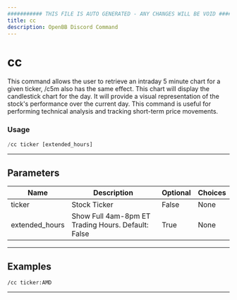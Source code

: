 ```yaml
---
########### THIS FILE IS AUTO GENERATED - ANY CHANGES WILL BE VOID ###########
title: cc
description: OpenBB Discord Command
---
```


# cc

This command allows the user to retrieve an intraday 5 minute chart for a given ticker, /c5m also has the same effect. This chart will display the candlestick chart for the day. It will provide a visual representation of the stock's performance over the current day. This command is useful for performing technical analysis and tracking short-term price movements.

### Usage

```python wordwrap
/cc ticker [extended_hours]
```

---

## Parameters

| Name | Description | Optional | Choices |
| ---- | ----------- | -------- | ------- |
| ticker | Stock Ticker | False | None |
| extended_hours | Show Full 4am-8pm ET Trading Hours. Default: False | True | None |


---

## Examples

```
/cc ticker:AMD
```

---

